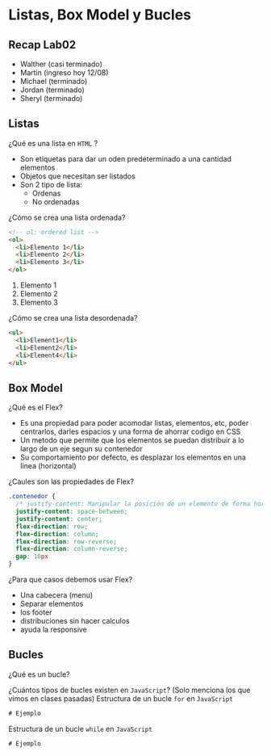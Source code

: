 # Listas, Box Model y Bucles

## Recap Lab02

- Walther (casi terminado)
- Martin (ingreso hoy 12/08)
- Michael (terminado)
- Jordan (terminado)
- Sheryl (terminado)

## Listas

¿Qué es una lista en `HTML` ?

- Son etiquetas para dar un oden predeterminado a una cantidad elementos
- Objetos que necesitan ser listados
- Son 2 tipo de lista:
  - Ordenas
  - No ordenadas

¿Cómo se crea una lista ordenada?

```html
<!-- ol: ordered list -->
<ol>
  <li>Elemento 1</li>
  <li>Elemento 2</li>
  <li>Elemento 3</li>
</ol>
```

1. Elemento 1
2. Elemento 2
3. Elemento 3

¿Cómo se crea una lista desordenada?

```html
<ul>
  <li>Element1</li>
  <li>Element2</li>
  <li>Element4</li>
</ul>
```

## Box Model

¿Qué es el Flex?

- Es una propiedad para poder acomodar listas, elementos, etc, poder centrarlos, darles espacios y una forma de ahorrar codigo en CSS
- Un metodo que permite que los elementos se puedan distribuir a lo largo de un eje segun su contenedor
- Su comportamiento por defecto, es desplazar los elementos en una linea (horizontal)

¿Caules son las propiedades de Flex?

```css
.contenedor {
  /* justify-content: Manipular la posición de un elemento de forma horizontal */
  justify-content: space-between;
  justify-content: center;
  flex-direction: row;
  flex-direction: column;
  flex-direction: row-reverse;
  flex-direction: column-reverse;
  gap: 10px
}
```

¿Para que casos debemos usar Flex?

- Una cabecera (menu)
- Separar elementos
- los footer
- distribuciones sin hacer calculos
- ayuda la responsive

## Bucles

¿Qué es un bucle?

¿Cuántos tipos de bucles existen en `JavaScript`? (Solo menciona los que vimos en clases pasadas)
Estructura de un bucle `for` en `JavaScript`

```js
# Ejemplo
```

Estructura de un bucle `while` en `JavaScript`

```js
# Ejemplo
```
